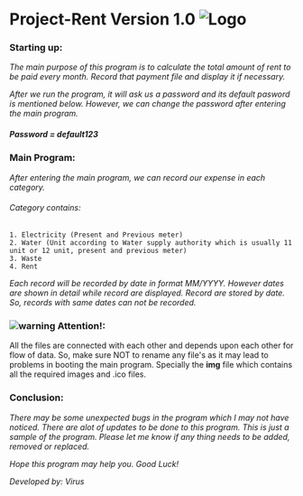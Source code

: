 # Project-Rent Version 1.0 ![Logo](https://github.com/girisakar365/Project-Rent/blob/main/Rent%201.0/__img__/Logo.ico)

### Starting up:
*The main purpose of this program is to calculate the total amount of rent to be paid every month.*
*Record that payment file and display it if necessary.*

*After we run the program, it will ask us a password and its default pasword is mentioned below.*
*However, we can change the password after entering the main program.*

##### Password = default123 



### Main Program:
*After entering the main program, we can  record our expense in each category.* 
###### *Category contains:*
	1. Electricity (Present and Previous meter)
	2. Water (Unit according to Water supply authority which is usually 11 unit or 12 unit, present and previous meter)
	3. Waste
	4. Rent

*Each record will be recorded by date in format MM/YYYY. However dates are shown in detail while record are displayed.*
*Record are stored by date. So, records with same dates can not be recorded.*




### ![warning](https://github.com/girisakar365/Project-Rent/blob/main/Rent%204.0/__img__/warning.ico) Attention!:
All the files are connected with each other and depends upon each other for flow of data. So, make sure NOT to rename
any file's as it may lead to problems in booting the main program.
Specially the __img__ file which contains all the required images and .ico files.

### Conclusion:
*There may be some unexpected bugs in the program which I may not have noticed. There are alot of updates to be done to* 
*this program. This is just a sample of the program. Please let me know if any thing needs to be added, removed or replaced.*
 
*Hope this program may help you.
Good Luck!*

*Developed by:
Virus*

